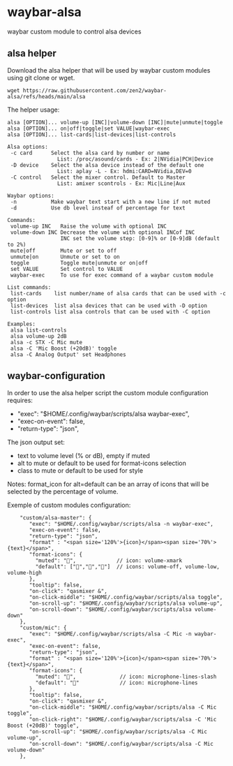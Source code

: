 # waybar-alsa
waybar custom module to control alsa devices

## alsa helper

Download the alsa helper that will be used by waybar custom modules using git clone or wget.
```
wget https://raw.githubusercontent.com/zen2/waybar-alsa/refs/heads/main/alsa
```

The helper usage:
```
alsa [OPTION]... volume-up [INC]|volume-down [INC]|mute|unmute|toggle
alsa [OPTION]... on|off|toggle|set VALUE|waybar-exec
alsa [OPTION]... list-cards|list-devices|list-controls

Alsa options:
 -c card      Select the alsa card by number or name
                List: /proc/asound/cards - Ex: 2|NVidia|PCH|Device
 -D device    Select the alsa device instead of the default one
                List: aplay -L - Ex: hdmi:CARD=NVidia,DEV=0
 -C control   Select the mixer control. Default to Master
                List: amixer scontrols - Ex: Mic|Line|Aux

Waybar options:
 -n           Make waybar text start with a new line if not muted
 -d           Use db level insteaf of percentage for text

Commands:
 volume-up INC   Raise the volume with optional INC
 volume-down INC Decrease the volume with optional INCof INC
                 INC set the volume step: [0-9]% or [0-9]dB (default to 2%)
 mute|off        Mute or set to off
 unmute|on       Unmute or set to on
 toggle          Toggle mute|unmute or on|off
 set VALUE       Set control to VALUE
 waybar-exec     To use for exec command of a waybar custom module

List commands:
 list-cards    list number/name of alsa cards that can be used with -c option
 list-devices  list alsa devices that can be used with -D option
 list-controls list alsa controls that can be used with -C option

Examples:
 alsa list-controls
 alsa volume-up 2dB
 alsa -c STX -C Mic mute
 alsa -C 'Mic Boost (+20dB)' toggle
 alsa -C Analog Output' set Headphones
```

## waybar-configuration

In order to use the alsa helper script the custom module configuration requires:
- "exec": "$HOME/.config/waybar/scripts/alsa waybar-exec",
- "exec-on-event": false,
- "return-type": "json",

The json output set:
- text to volume level (% or dB), empty if muted
- alt to mute or default to be used for format-icons selection
- class to mute or default to be used for style

Notes: format_icon for alt=default can be an array of icons that will be selected by the percentage of volume.

Exemple of custom modules configuration:
```
    "custom/alsa-master": {
       "exec": "$HOME/.config/waybar/scripts/alsa -n waybar-exec",
       "exec-on-event": false,
       "return-type": "json",
       "format" : "<span size='120%'>{icon}</span><span size='70%'>{text}</span>",
       "format-icons": {
         "muted": "",             // icon: volume-xmark
         "default": ["","",""]  // icons: volume-off, volume-low, volume-high
       },
       "tooltip": false,
       "on-click": "qasmixer &",
       "on-click-middle": "$HOME/.config/waybar/scripts/alsa toggle",
       "on-scroll-up": "$HOME/.config/waybar/scripts/alsa volume-up",
       "on-scroll-down": "$HOME/.config/waybar/scripts/alsa volume-down"
    },
    "custom/mic": {
       "exec": "$HOME/.config/waybar/scripts/alsa -C Mic -n waybar-exec",
       "exec-on-event": false,
       "return-type": "json",
       "format" : "<span size='120%'>{icon}</span><span size='70%'>{text}</span>",
       "format-icons": {
         "muted": "",              // icon: microphone-lines-slash
         "default": ""             // icon: microphone-lines
       },
       "tooltip": false,
       "on-click": "qasmixer &",
       "on-click-middle": "$HOME/.config/waybar/scripts/alsa -C Mic toggle",
       "on-click-right": "$HOME/.config/waybar/scripts/alsa -C 'Mic Boost (+20dB)' toggle",
       "on-scroll-up": "$HOME/.config/waybar/scripts/alsa -C Mic volume-up",
       "on-scroll-down": "$HOME/.config/waybar/scripts/alsa -C Mic volume-down"
    },
```
